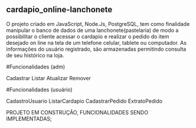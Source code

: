 ## cardapio_online-lanchonete

O projeto criado em JavaScript, Node.Js, PostgreSQL, tem como finalidade manipular o banco de dados  de uma lanchonete(pastelaria) de modo a possibilitar o cliente acessar o cardapio e realizar o pedido do item desejado on line na tela de um telefone celular, tablete ou computador. 
As informações do usuário registrado, são armazenadas permitindo consulta de seu histórico na loja. 

#Funcionalidades (adm)

Cadastrar
Listar
Atualizar
Remover

#Funcionalidades (usuário)

CadastroUsuario
ListarCardapio
CadastrarPedido
ExtratoPedido

PROJETO EM CONSTRUÇÃO, FUNCIONALIDADES SENDO IMPLEMENTADAS;
